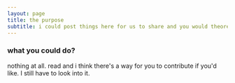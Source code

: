 ```yaml
---
layout: page
title: the purpose
subtitle: i could post things here for us to share and you would theoretically care to look every now and again
---
```


<!--My name is Inigo Montoya. I have the following qualities:

- I rock a great mustache
- I'm extremely loyal to my family

What else do you need?-->

### what you could do? 
nothing at all. read and i think there's a way for you to contribute if you'd like. I still have to look into it.

<!-- To be honest, I'm having some trouble remembering right now, so why don't you just watch [my movie](https://en.wikipedia.org/wiki/The_Princess_Bride_%28film%29) and it will answer **all** your questions.-->
